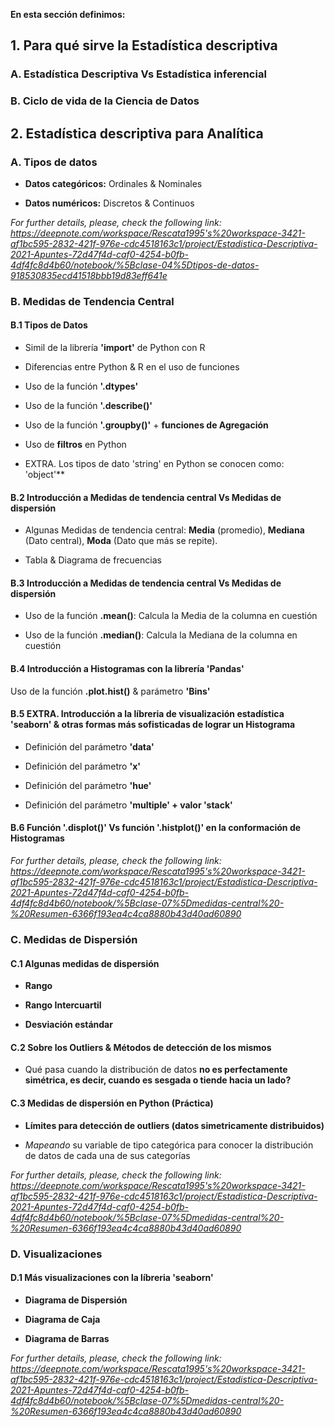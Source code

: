 **En esta sección definimos:**

## 1. Para qué sirve la Estadística descriptiva

### A. Estadística Descriptiva Vs Estadística inferencial

### B. Ciclo de vida de la Ciencia de Datos

## 2. Estadística descriptiva para Analítica 

### A. Tipos de datos

* **Datos categóricos:** Ordinales & Nominales

* **Datos numéricos:** Discretos & Continuos 

*For further details, please, check the following link: https://deepnote.com/workspace/Rescata1995's%20workspace-3421-af1bc595-2832-421f-976e-cdc4518163c1/project/Estadistica-Descriptiva-2021-Apuntes-72d47f4d-caf0-4254-b0fb-4df4fc8d4b60/notebook/%5Bclase-04%5Dtipos-de-datos-918530835ecd41518bbb19d83eff641e*

### B. Medidas de Tendencia Central

#### B.1 Tipos de Datos

* Simil de la librería **'import'** de Python con R

* Diferencias entre Python & R en el uso de funciones

* Uso de la función **'.dtypes'**

* Uso de la función **'.describe()'**

* Uso de la función **'.groupby()'** + **funciones de Agregación**

* Uso de **filtros** en Python

* EXTRA. Los tipos de dato 'string' en Python se conocen como: 'object'**

#### B.2  Introducción a Medidas de tendencia central Vs Medidas de dispersión

* Algunas Medidas de tendencia central: **Media** (promedio), **Mediana** (Dato central), **Moda** (Dato que más se repite).

* Tabla & Diagrama de frecuencias

#### B.3  Introducción a Medidas de tendencia central Vs Medidas de dispersión

* Uso de la función **.mean()**: Calcula la Media de la columna en cuestión

* Uso de la función **.median()**: Calcula la Mediana de la columna en cuestión

#### B.4 Introducción a Histogramas con la librería 'Pandas'

Uso de la función **.plot.hist()** & parámetro **'Bins'**

#### B.5 EXTRA. Introducción a la líbreria de visualización estadística 'seaborn' & otras formas más sofisticadas de lograr un Histograma

* Definición del parámetro **'data'**

* Definición del parámetro **'x'**

* Definición del parámetro **'hue'**

* Definición del parámetro **'multiple' + valor 'stack'**

#### B.6 Función '.displot()' Vs función '.histplot()' en la conformación de Histogramas

*For further details, please, check the following link: https://deepnote.com/workspace/Rescata1995's%20workspace-3421-af1bc595-2832-421f-976e-cdc4518163c1/project/Estadistica-Descriptiva-2021-Apuntes-72d47f4d-caf0-4254-b0fb-4df4fc8d4b60/notebook/%5Bclase-07%5Dmedidas-central%20-%20Resumen-6366f193ea4c4ca8880b43d40ad60890*

### C. Medidas de Dispersión 

#### C.1 Algunas medidas de dispersión

* **Rango**

* **Rango Intercuartil**

* **Desviación estándar**

#### C.2 Sobre los Outliers & Métodos de detección de los mismos

* Qué pasa cuando la distribución de datos **no es perfectamente simétrica, es decir, cuando es sesgada o tiende hacia un lado?**

#### C.3 Medidas de dispersión en Python (Práctica)

* **Límites para detección de outliers (datos simetricamente distribuidos)**

* *Mapeando* su variable de tipo categórica para conocer la distribución de datos de cada una de sus categorías

*For further details, please, check the following link: https://deepnote.com/workspace/Rescata1995's%20workspace-3421-af1bc595-2832-421f-976e-cdc4518163c1/project/Estadistica-Descriptiva-2021-Apuntes-72d47f4d-caf0-4254-b0fb-4df4fc8d4b60/notebook/%5Bclase-07%5Dmedidas-central%20-%20Resumen-6366f193ea4c4ca8880b43d40ad60890*

### D. Visualizaciones 

#### D.1 Más visualizaciones con la líbreria 'seaborn'

* **Diagrama de Dispersión**

* **Diagrama de Caja**

* **Diagrama de Barras**

*For further details, please, check the following link: https://deepnote.com/workspace/Rescata1995's%20workspace-3421-af1bc595-2832-421f-976e-cdc4518163c1/project/Estadistica-Descriptiva-2021-Apuntes-72d47f4d-caf0-4254-b0fb-4df4fc8d4b60/notebook/%5Bclase-07%5Dmedidas-central%20-%20Resumen-6366f193ea4c4ca8880b43d40ad60890*
